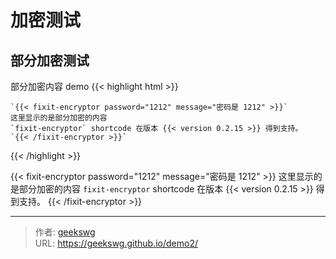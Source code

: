 # 加密测试


<!--more-->

## 部分加密测试

部分加密内容 demo
{{< highlight html >}}
```
`{{< fixit-encryptor password="1212" message="密码是 1212" >}}`
这里显示的是部分加密的内容
`fixit-encryptor` shortcode 在版本 {{< version 0.2.15 >}} 得到支持。
`{{< /fixit-encryptor >}}`
```
{{< /highlight >}}

{{< fixit-encryptor password="1212" message="密码是 1212" >}}
这里显示的是部分加密的内容
`fixit-encryptor` shortcode 在版本 {{< version 0.2.15 >}} 得到支持。
{{< /fixit-encryptor >}}

---

> 作者: [geekswg](https://github.com/geekswg)  
> URL: https://geekswg.github.io/demo2/  

